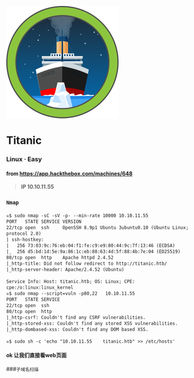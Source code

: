 ![](Titanic.png)
# Titanic
### Linux · Easy
#### from https://app.hackthebox.com/machines/648
> **IP 10.10.11.55**

### `Nmap`
```
☠️$ sudo nmap -sC -sV -p- --min-rate 10000 10.10.11.55
PORT   STATE SERVICE VERSION
22/tcp open  ssh     OpenSSH 8.9p1 Ubuntu 3ubuntu0.10 (Ubuntu Linux; protocol 2.0)
| ssh-hostkey: 
|   256 73:03:9c:76:eb:04:f1:fe:c9:e9:80:44:9c:7f:13:46 (ECDSA)
|_  256 d5:bd:1d:5e:9a:86:1c:eb:88:63:4d:5f:88:4b:7e:04 (ED25519)
80/tcp open  http    Apache httpd 2.4.52
|_http-title: Did not follow redirect to http://titanic.htb/
|_http-server-header: Apache/2.4.52 (Ubuntu)

Service Info: Host: titanic.htb; OS: Linux; CPE: cpe:/o:linux:linux_kernel
☠️$ sudo nmap --script=vuln -p80,22   10.10.11.55   
PORT   STATE SERVICE
22/tcp open  ssh
80/tcp open  http
|_http-csrf: Couldn't find any CSRF vulnerabilities.
|_http-stored-xss: Couldn't find any stored XSS vulnerabilities.
|_http-dombased-xss: Couldn't find any DOM based XSS.

☠️$ sudo sh -c 'echo "10.10.11.55    titanic.htb" >> /etc/hosts'
```
#### ok 让我们直接看web页面
###`子域名扫描`
```

```
